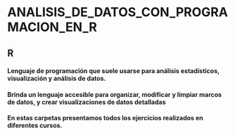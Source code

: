 # ANALISIS_DE_DATOS_CON_PROGRAMACION_EN_R
## R
#### Lenguaje de programación que suele usarse para análisis estadísticos, visualización y análisis de datos.
#### Brinda un lenguaje accesible para organizar, modificar y limpiar marcos de datos, y crear visualizaciones de datos detalladas
#### En estas carpetas presentamos todos los ejercicios realizados en diferentes cursos.

